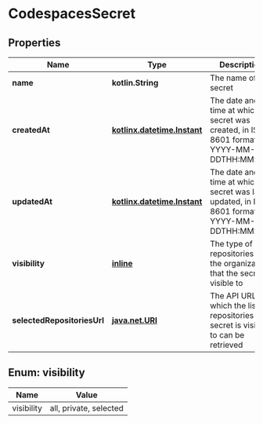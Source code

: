 
# CodespacesSecret

## Properties
Name | Type | Description | Notes
------------ | ------------- | ------------- | -------------
**name** | **kotlin.String** | The name of the secret | 
**createdAt** | [**kotlinx.datetime.Instant**](kotlinx.datetime.Instant.md) | The date and time at which the secret was created, in ISO 8601 format&#39;:&#39; YYYY-MM-DDTHH:MM:SSZ. | 
**updatedAt** | [**kotlinx.datetime.Instant**](kotlinx.datetime.Instant.md) | The date and time at which the secret was last updated, in ISO 8601 format&#39;:&#39; YYYY-MM-DDTHH:MM:SSZ. | 
**visibility** | [**inline**](#Visibility) | The type of repositories in the organization that the secret is visible to | 
**selectedRepositoriesUrl** | [**java.net.URI**](java.net.URI.md) | The API URL at which the list of repositories this secret is visible to can be retrieved | 


<a id="Visibility"></a>
## Enum: visibility
Name | Value
---- | -----
visibility | all, private, selected



